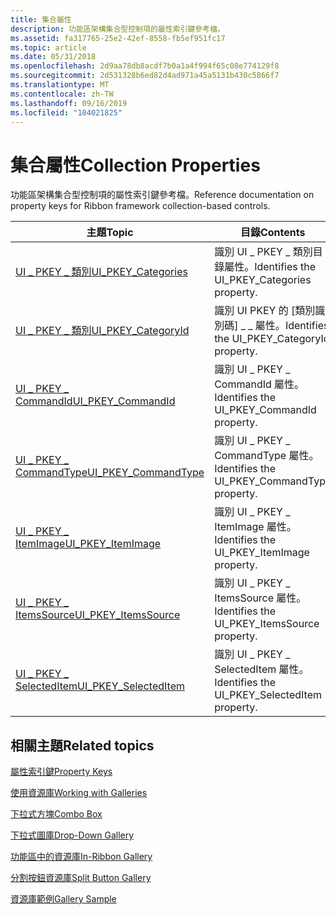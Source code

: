 ```yaml
---
title: 集合屬性
description: 功能區架構集合型控制項的屬性索引鍵參考檔。
ms.assetid: fa317765-25e2-42ef-8558-fb5ef951fc17
ms.topic: article
ms.date: 05/31/2018
ms.openlocfilehash: 2d9aa78db8acdf7b0a1a4f994f65c08e774129f8
ms.sourcegitcommit: 2d531328b6ed82d4ad971a45a5131b430c5866f7
ms.translationtype: MT
ms.contentlocale: zh-TW
ms.lasthandoff: 09/16/2019
ms.locfileid: "104021825"
---
```

# <a name="collection-properties"></a><span data-ttu-id="93a4c-103">集合屬性</span><span class="sxs-lookup"><span data-stu-id="93a4c-103">Collection Properties</span></span>

<span data-ttu-id="93a4c-104">功能區架構集合型控制項的屬性索引鍵參考檔。</span><span class="sxs-lookup"><span data-stu-id="93a4c-104">Reference documentation on property keys for Ribbon framework collection-based controls.</span></span>



| <span data-ttu-id="93a4c-105">主題</span><span class="sxs-lookup"><span data-stu-id="93a4c-105">Topic</span></span>                                                                                | <span data-ttu-id="93a4c-106">目錄</span><span class="sxs-lookup"><span data-stu-id="93a4c-106">Contents</span></span>                                                   |
|--------------------------------------------------------------------------------------|------------------------------------------------------------|
| [<span data-ttu-id="93a4c-107">UI \_ PKEY \_ 類別</span><span class="sxs-lookup"><span data-stu-id="93a4c-107">UI\_PKEY\_Categories</span></span>](windowsribbon-reference-properties-uipkey-categories.md)     | <span data-ttu-id="93a4c-108">識別 UI \_ PKEY \_ 類別目錄屬性。</span><span class="sxs-lookup"><span data-stu-id="93a4c-108">Identifies the UI\_PKEY\_Categories property.</span></span><br/>   |
| [<span data-ttu-id="93a4c-109">UI \_ PKEY \_ 類別</span><span class="sxs-lookup"><span data-stu-id="93a4c-109">UI\_PKEY\_CategoryId</span></span>](windowsribbon-reference-properties-uipkey-categoryid.md)     | <span data-ttu-id="93a4c-110">識別 UI PKEY 的 [類別識別碼] \_ \_ 屬性。</span><span class="sxs-lookup"><span data-stu-id="93a4c-110">Identifies the UI\_PKEY\_CategoryId property.</span></span><br/>   |
| [<span data-ttu-id="93a4c-111">UI \_ PKEY \_ CommandId</span><span class="sxs-lookup"><span data-stu-id="93a4c-111">UI\_PKEY\_CommandId</span></span>](windowsribbon-reference-properties-uipkey-commandid.md)       | <span data-ttu-id="93a4c-112">識別 UI \_ PKEY \_ CommandId 屬性。</span><span class="sxs-lookup"><span data-stu-id="93a4c-112">Identifies the UI\_PKEY\_CommandId property.</span></span><br/>    |
| [<span data-ttu-id="93a4c-113">UI \_ PKEY \_ CommandType</span><span class="sxs-lookup"><span data-stu-id="93a4c-113">UI\_PKEY\_CommandType</span></span>](windowsribbon-reference-properties-uipkey-commandtype.md)   | <span data-ttu-id="93a4c-114">識別 UI \_ PKEY \_ CommandType 屬性。</span><span class="sxs-lookup"><span data-stu-id="93a4c-114">Identifies the UI\_PKEY\_CommandType property.</span></span><br/>  |
| [<span data-ttu-id="93a4c-115">UI \_ PKEY \_ ItemImage</span><span class="sxs-lookup"><span data-stu-id="93a4c-115">UI\_PKEY\_ItemImage</span></span>](windowsribbon-reference-properties-uipkey-itemimage.md)       | <span data-ttu-id="93a4c-116">識別 UI \_ PKEY \_ ItemImage 屬性。</span><span class="sxs-lookup"><span data-stu-id="93a4c-116">Identifies the UI\_PKEY\_ItemImage property.</span></span><br/>    |
| [<span data-ttu-id="93a4c-117">UI \_ PKEY \_ ItemsSource</span><span class="sxs-lookup"><span data-stu-id="93a4c-117">UI\_PKEY\_ItemsSource</span></span>](windowsribbon-reference-properties-uipkey-itemssource.md)   | <span data-ttu-id="93a4c-118">識別 UI \_ PKEY \_ ItemsSource 屬性。</span><span class="sxs-lookup"><span data-stu-id="93a4c-118">Identifies the UI\_PKEY\_ItemsSource property.</span></span><br/>  |
| [<span data-ttu-id="93a4c-119">UI \_ PKEY \_ SelectedItem</span><span class="sxs-lookup"><span data-stu-id="93a4c-119">UI\_PKEY\_SelectedItem</span></span>](windowsribbon-reference-properties-uipkey-selecteditem.md) | <span data-ttu-id="93a4c-120">識別 UI \_ PKEY \_ SelectedItem 屬性。</span><span class="sxs-lookup"><span data-stu-id="93a4c-120">Identifies the UI\_PKEY\_SelectedItem property.</span></span><br/> |



 

## <a name="related-topics"></a><span data-ttu-id="93a4c-121">相關主題</span><span class="sxs-lookup"><span data-stu-id="93a4c-121">Related topics</span></span>

<dl> <dt>

[<span data-ttu-id="93a4c-122">屬性索引鍵</span><span class="sxs-lookup"><span data-stu-id="93a4c-122">Property Keys</span></span>](windowsribbon-reference-properties.md)
</dt> <dt>

[<span data-ttu-id="93a4c-123">使用資源庫</span><span class="sxs-lookup"><span data-stu-id="93a4c-123">Working with Galleries</span></span>](ribbon-controls-galleries.md)
</dt> <dt>

[<span data-ttu-id="93a4c-124">下拉式方塊</span><span class="sxs-lookup"><span data-stu-id="93a4c-124">Combo Box</span></span>](windowsribbon-controls-combobox.md)
</dt> <dt>

[<span data-ttu-id="93a4c-125">下拉式圖庫</span><span class="sxs-lookup"><span data-stu-id="93a4c-125">Drop-Down Gallery</span></span>](windowsribbon-controls-dropdowngallery.md)
</dt> <dt>

[<span data-ttu-id="93a4c-126">功能區中的資源庫</span><span class="sxs-lookup"><span data-stu-id="93a4c-126">In-Ribbon Gallery</span></span>](windowsribbon-controls-inribbongallery.md)
</dt> <dt>

[<span data-ttu-id="93a4c-127">分割按鈕資源庫</span><span class="sxs-lookup"><span data-stu-id="93a4c-127">Split Button Gallery</span></span>](windowsribbon-controls-splitbuttongallery.md)
</dt> <dt>

[<span data-ttu-id="93a4c-128">資源庫範例</span><span class="sxs-lookup"><span data-stu-id="93a4c-128">Gallery Sample</span></span>](windowsribbon-gallerysample.md)
</dt> </dl>

 

 





